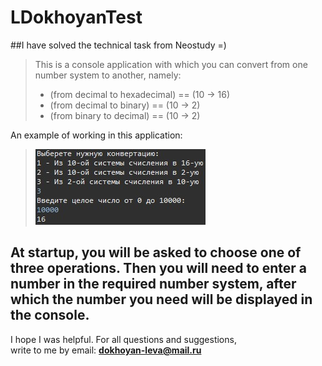 LDokhoyanTest
===============
##I have solved the technical task from Neostudy =) 

> This is a console application with which you can convert from one number system to another, namely:
> * (from decimal to hexadecimal) == (10 -> 16)
> * (from decimal to binary) == (10 -> 2)
> * (from binary to decimal) == (10 -> 2)

An example of working in this application:
>![alt text](img.jpg)

At startup, you will be asked to choose one of three operations. Then you will need to enter a number in the required number system, after which the number you need will be displayed in the console.
--------------------------------------------------------------------------------------------------------------------------------------------------------------


I hope I was helpful. For all questions and suggestions,<br/> write to me by email: **dokhoyan-leva@mail.ru**